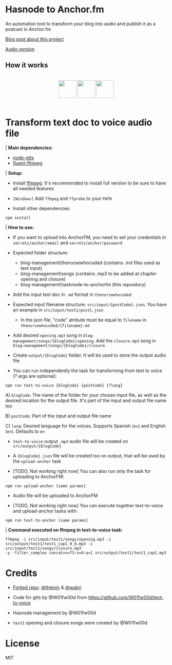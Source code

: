 # Hasnode to Anchor.fm

An automation tool to transform your blog into audio and publish it as a podcast in Anchor.fm

[Blog post about this project](https://thenursewhocoded.hashnode.dev/how-to-transform-your-blog-into-a-podcast-for-free)

[Audio version](https://anchor.fm/gabriel-romaymachado/episodes/How-to-transform-your-blog-into-a-podcast-for-free-evavgb)

## How it works

</br>

<div align="center">
  <img width="55" src="https://raw.githubusercontent.com/gilbarbara/logos/master/logos/javascript.svg"/>
  <img width="55" src="https://raw.githubusercontent.com/gilbarbara/logos/master/logos/puppeteer.svg"/>
  <img width="55" src="https://raw.githubusercontent.com/gilbarbara/logos/master/logos/puppet.svg"/>
</div>

</br>

# Transform text doc to voice audio file

| **Main dependencies:**

- [node-gtts](https://www.npmjs.com/package/node-gtts)
- [fluent-ffmpeg](https://github.com/fluent-ffmpeg/node-fluent-ffmpeg)

| **Setup:**

- Install [ffmpeg](http://www.ffmpeg.org/). It's recommended to install full version to be sure to have all needed features
- `[Windows]` Add `ffmpeg` and `ffprobe` to your `PATH`

- Install other dependencies:

```
npm install
```

| **How to use:**

- If you want to upload into AnchorFM, you need to set your credentials in `secrets/anchor/email` and `secrets/anchor/password`

- Expected folder structure:

  - blog-management\thenursewhocoded (contains .md files used as text input)
  - blog-management\songs (contains .mp3 to be added at chapter opening and closure)
  - blog-management\hashnode-to-anchorfm (this repository)

- Add the input text doc in `.md` format in `thenursewhocoded`

- Expected input filename structure: `src/input/{postCode}.json`. You have an example in `src/input/test1/post1.json`

  - In the json file, "code" atribute must be equal to `filename` in `thenursewhocoded/{filename}.md`

- Add desired `opening.mp3` song in `blog-management/songs/{blogCode}/opening`. Add the `closure.mp3` song in `blog-management/songs/{blogCode}/closure`

- Create `output/{blogCode}` folder. It will be used to store the output audio file

- You can run independently the task for transforming from text to voice (? args are optional):

```
npm run text-to-voice {blogCode} {postCode} {?lang}
```

A) `blogCode`: The name of the folder for your chosen input file, as well as the desired location for the output file. It's part of the input and output file name too

B) `postCode`: Part of the input and output file name

C) `lang`: Desired language for the voices. Supports Spanish (`es`) and English (`en`). Defaults to `en`

- `text-to-voice` output `.mp3` audio file will be created on `src/output/{blogCode}`

- A `{blogCode}.json` file will be created too on output, that will be used by the `upload-anchor` task

- [TODO, Not working right now] You can also run only the task for uploading to AnchorFM:

```
npm run upload-anchor [same params]
```

- Audio file will be uploaded to AnchorFM

- [TODO, Not working right now] You can execute together text-to-voice and upload-anchor tasks with:

```
npm run text-to-anchor [same params]
```

| **Command executed on ffmpeg in text-to-voice task:**

```
ffmpeg -i src/input/test1/songs/opening.mp3 -i src/output/test1/test1_cap1_0_0.mp3 -i src/input/test1/songs/closure.mp3
-y -filter_complex concat=n=73:v=0:a=1 src/output/test1/test1_cap1.mp3
```

# Credits

- [Forked repo](https://github.com/Schrodinger-Hat/youtube-to-anchorfm): [@thejoin](https://github.com/thejoin95) & [@wabri](https://github.com/wabri)

- Code for gtts by @W01fw00d from https://github.com/W01fw00d/text-to-voice

- Hasnode management by @W01fw00d

- `test1` opening and closure songs were created by @W01fw00d

# License

MIT
